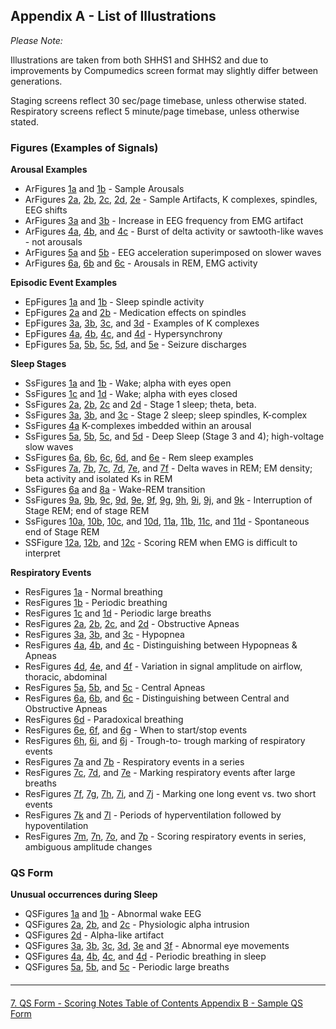 ## Appendix A - List of Illustrations

_Please Note:_

Illustrations are taken from both SHHS1 and SHHS2 and due to improvements by Compumedics screen format may slightly differ between generations.

Staging screens reflect 30 sec/page timebase, unless otherwise stated.
Respiratory screens reflect 5 minute/page timebase, unless otherwise stated.


### Figures (Examples of Signals)

**Arousal Examples**

- ArFigures [1a](:datasets_path:/shhs/images/a/ar1a.jpg?inline=1) and [1b](:datasets_path:/shhs/images/a/ar1b.jpg?inline=1) - Sample Arousals
- ArFigures [2a](:datasets_path:/shhs/images/a/ar2a.jpg?inline=1), [2b](:datasets_path:/shhs/images/a/ar2b.jpg?inline=1), [2c](:datasets_path:/shhs/images/a/ar2c.jpg?inline=1), [2d](:datasets_path:/shhs/images/a/ar2d.jpg?inline=1), [2e](:datasets_path:/shhs/images/a/ar2e.jpg?inline=1) - Sample Artifacts, K complexes, spindles, EEG shifts
- ArFigures [3a](:datasets_path:/shhs/images/a/ar3a.jpg?inline=1) and [3b](:datasets_path:/shhs/images/a/ar3b.jpg?inline=1) - Increase in EEG frequency from EMG artifact
- ArFigures [4a](:datasets_path:/shhs/images/a/ar4a.jpg?inline=1), [4b](:datasets_path:/shhs/images/a/ar4b.jpg?inline=1), and [4c](:datasets_path:/shhs/images/a/ar4c.jpg?inline=1) - Burst of delta activity or sawtooth-like waves - not arousals
- ArFigures [5a](:datasets_path:/shhs/images/a/ar5a.jpg?inline=1) and [5b](:datasets_path:/shhs/images/a/ar5b.jpg?inline=1) - EEG acceleration superimposed on slower waves
- ArFigures [6a](:datasets_path:/shhs/images/a/ar6a.jpg?inline=1), [6b](:datasets_path:/shhs/images/a/ar6b.jpg?inline=1) and [6c](:datasets_path:/shhs/images/a/ar6c.jpg?inline=1) - Arousals in REM, EMG activity


**Episodic Event Examples**

- EpFigures [1a](:datasets_path:/shhs/images/e/ep1a.jpg?inline=1) and [1b](:datasets_path:/shhs/images/e/ep1b.jpg?inline=1) - Sleep spindle activity
- EpFigures [2a](:datasets_path:/shhs/images/e/ep2a.jpg?inline=1) and [2b](:datasets_path:/shhs/images/e/ep2b.jpg?inline=1) - Medication effects on spindles
- EpFigures [3a](:datasets_path:/shhs/images/e/ep3a.jpg?inline=1), [3b](:datasets_path:/shhs/images/e/ep3b.jpg?inline=1), [3c](:datasets_path:/shhs/images/e/ep3c.jpg?inline=1), and [3d](:datasets_path:/shhs/images/e/ep3d.jpg?inline=1) - Examples of K complexes
- EpFigures [4a](:datasets_path:/shhs/images/e/ep4a.jpg?inline=1), [4b](:datasets_path:/shhs/images/e/ep4b.jpg?inline=1), [4c](:datasets_path:/shhs/images/e/ep4c.jpg?inline=1), and [4d](:datasets_path:/shhs/images/e/ep4d.jpg?inline=1) - Hypersynchrony
- EpFigures [5a](:datasets_path:/shhs/images/e/ep5a.jpg?inline=1), [5b](:datasets_path:/shhs/images/e/ep5b.jpg?inline=1), [5c](:datasets_path:/shhs/images/e/ep5c.jpg?inline=1), [5d](:datasets_path:/shhs/images/e/ep5d.jpg?inline=1), and [5e](:datasets_path:/shhs/images/e/ep5e.jpg?inline=1) - Seizure discharges


**Sleep Stages**

- SsFigures [1a](:datasets_path:/shhs/images/s/ss1a.jpg?inline=1) and [1b](:datasets_path:/shhs/images/s/ss1b.jpg?inline=1) - Wake; alpha with eyes open
- SsFigures [1c](:datasets_path:/shhs/images/s/ss1c.jpg?inline=1) and [1d](:datasets_path:/shhs/images/s/ss1d.jpg?inline=1) - Wake; alpha with eyes closed
- SsFigures [2a](:datasets_path:/shhs/images/s/ss2a.jpg?inline=1), [2b](:datasets_path:/shhs/images/s/ss2b.jpg?inline=1), [2c](:datasets_path:/shhs/images/s/ss2c.jpg?inline=1) and [2d](:datasets_path:/shhs/images/s/ss2d.jpg?inline=1) - Stage 1 sleep; theta, beta.
- SsFigures [3a](:datasets_path:/shhs/images/s/ss3a.jpg?inline=1), [3b](:datasets_path:/shhs/images/s/ss3b.jpg?inline=1), and [3c](:datasets_path:/shhs/images/s/ss3c.jpg?inline=1) - Stage 2 sleep; sleep spindles, K-complex
- SsFigures [4a](:datasets_path:/shhs/images/s/ss4a.jpg?inline=1) K-complexes imbedded within an arousal
- SsFigures [5a](:datasets_path:/shhs/images/s/ss5a.jpg?inline=1), [5b](:datasets_path:/shhs/images/s/ss5b.jpg?inline=1), [5c](:datasets_path:/shhs/images/s/ss5c.jpg?inline=1), and [5d](:datasets_path:/shhs/images/s/ss5d.jpg?inline=1) - Deep Sleep (Stage 3 and 4); high-voltage slow waves
- SsFigures [6a](:datasets_path:/shhs/images/s/ss6a.jpg?inline=1), [6b](:datasets_path:/shhs/images/s/ss6b.jpg?inline=1), [6c](:datasets_path:/shhs/images/s/ss6c.jpg?inline=1), [6d](:datasets_path:/shhs/images/s/ss6d.jpg?inline=1), and [6e](:datasets_path:/shhs/images/s/ss6e.jpg?inline=1) - Rem sleep examples
- SsFigures [7a](:datasets_path:/shhs/images/s/ss7a.jpg?inline=1), [7b](:datasets_path:/shhs/images/s/ss7b.jpg?inline=1), [7c](:datasets_path:/shhs/images/s/ss7c.jpg?inline=1), [7d](:datasets_path:/shhs/images/s/ss7d.jpg?inline=1), [7e](:datasets_path:/shhs/images/s/ss7e.jpg?inline=1), and [7f](:datasets_path:/shhs/images/s/ss7f.jpg?inline=1) - Delta waves in REM; EM density;  beta activity and isolated  Ks in REM
- SsFigures [6a](:datasets_path:/shhs/images/s/ss6a.jpg?inline=1) and [8a](:datasets_path:/shhs/images/s/ss8a.jpg?inline=1) - Wake-REM transition
- SsFigures [9a](:datasets_path:/shhs/images/s/ss9a.jpg?inline=1), [9b](:datasets_path:/shhs/images/s/ss9b.jpg?inline=1), [9c](:datasets_path:/shhs/images/s/ss9c.jpg?inline=1), [9d](:datasets_path:/shhs/images/s/ss9d.jpg?inline=1), [9e](:datasets_path:/shhs/images/s/ss9e.jpg?inline=1), [9f](:datasets_path:/shhs/images/s/ss9f.jpg?inline=1), [9g](:datasets_path:/shhs/images/s/ss9g.jpg?inline=1), [9h](:datasets_path:/shhs/images/s/ss9h.jpg?inline=1), [9i](:datasets_path:/shhs/images/s/ss9i.jpg?inline=1), [9j](:datasets_path:/shhs/images/s/ss9j.jpg?inline=1), and [9k](:datasets_path:/shhs/images/s/ss9k.jpg?inline=1) - Interruption of Stage REM; end of stage REM
- SsFigures [10a](:datasets_path:/shhs/images/s/ss10a.jpg?inline=1), [10b](:datasets_path:/shhs/images/s/ss10b.jpg?inline=1), [10c](:datasets_path:/shhs/images/s/ss10c.jpg?inline=1), and [10d](:datasets_path:/shhs/images/s/ss10d.jpg?inline=1), [11a](:datasets_path:/shhs/images/s/ss11a.jpg?inline=1), [11b](:datasets_path:/shhs/images/s/ss11b.jpg?inline=1), [11c](:datasets_path:/shhs/images/s/ss11c.jpg?inline=1), and [11d](:datasets_path:/shhs/images/s/ss11d.jpg?inline=1) - Spontaneous end of Stage REM
- SSFigure [12a](:datasets_path:/shhs/images/s/ss12a.jpg?inline=1), [12b](:datasets_path:/shhs/images/s/ss12b.jpg?inline=1), and [12c](:datasets_path:/shhs/images/s/ss12c.jpg?inline=1) - Scoring REM when EMG is difficult to interpret

**Respiratory Events**

- ResFigures [1a](:datasets_path:/shhs/images/r/re1a.jpg?inline=1) - Normal breathing
- ResFigures [1b](:datasets_path:/shhs/images/r/re1b.jpg?inline=1) - Periodic breathing
- ResFigures [1c](:datasets_path:/shhs/images/r/re1c.jpg?inline=1) and [1d](:datasets_path:/shhs/images/r/re1d.jpg?inline=1) - Periodic large breaths
- ResFigures [2a](:datasets_path:/shhs/images/r/re2a.jpg?inline=1), [2b](:datasets_path:/shhs/images/r/re2b.jpg?inline=1), [2c](:datasets_path:/shhs/images/r/re2c.jpg?inline=1), and [2d](:datasets_path:/shhs/images/r/re2d.jpg?inline=1) - Obstructive Apneas
- ResFigures [3a](:datasets_path:/shhs/images/r/re3a.jpg?inline=1), [3b](:datasets_path:/shhs/images/r/re3b.jpg?inline=1), and [3c](:datasets_path:/shhs/images/r/re3c.jpg?inline=1) - Hypopnea
- ResFigures [4a](:datasets_path:/shhs/images/r/re4a.jpg?inline=1), [4b](:datasets_path:/shhs/images/r/re4b.jpg?inline=1), and [4c](:datasets_path:/shhs/images/r/re4c.jpg?inline=1) - Distinguishing between Hypopneas & Apneas
- ResFigures [4d](:datasets_path:/shhs/images/r/re4d.jpg?inline=1), [4e](:datasets_path:/shhs/images/r/re4e.jpg?inline=1), and [4f](:datasets_path:/shhs/images/r/re4f.jpg?inline=1) - Variation in signal amplitude on airflow, thoracic, abdominal
- ResFigures [5a](:datasets_path:/shhs/images/r/re5a.jpg?inline=1), [5b](:datasets_path:/shhs/images/r/re5b.jpg?inline=1), and [5c](:datasets_path:/shhs/images/r/re5c.jpg?inline=1) - Central Apneas
- ResFigures [6a](:datasets_path:/shhs/images/r/re6a.jpg?inline=1), [6b](:datasets_path:/shhs/images/r/re6b.jpg?inline=1), and [6c](:datasets_path:/shhs/images/r/re6c.jpg?inline=1) - Distinguishing between Central and Obstructive Apneas
- ResFigures [6d](:datasets_path:/shhs/images/r/re6d.jpg?inline=1) -  Paradoxical breathing
- ResFigures [6e](:datasets_path:/shhs/images/r/re6e.jpg?inline=1), [6f](:datasets_path:/shhs/images/r/re6f.jpg?inline=1), and [6g](:datasets_path:/shhs/images/r/re6g.jpg?inline=1) - When to start/stop events
- ResFigures [6h](:datasets_path:/shhs/images/r/re6h.jpg?inline=1), [6i](:datasets_path:/shhs/images/r/re6i.jpg?inline=1), and [6j](:datasets_path:/shhs/images/r/re6j.jpg?inline=1) - Trough-to- trough marking of respiratory events
- ResFigures [7a](:datasets_path:/shhs/images/r/re7a.jpg?inline=1) and [7b](:datasets_path:/shhs/images/r/re7b.jpg?inline=1) - Respiratory events in a series
- ResFigures [7c](:datasets_path:/shhs/images/r/re7c.jpg?inline=1), [7d](:datasets_path:/shhs/images/r/re7d.jpg?inline=1), and [7e](:datasets_path:/shhs/images/r/re7e.jpg?inline=1) - Marking respiratory events after large breaths
- ResFigures [7f](:datasets_path:/shhs/images/r/re7f.jpg?inline=1), [7g](:datasets_path:/shhs/images/r/re7g.jpg?inline=1), [7h](:datasets_path:/shhs/images/r/re7h.jpg?inline=1), [7i](:datasets_path:/shhs/images/r/re7i.jpg?inline=1), and [7j](:datasets_path:/shhs/images/r/re7j.jpg?inline=1) - Marking one long event vs. two short events
- ResFigures [7k](:datasets_path:/shhs/images/r/re7k.jpg?inline=1) and [7l](:datasets_path:/shhs/images/r/re7l.jpg?inline=1) - Periods of hyperventilation followed by hypoventilation
- ResFigures [7m](:datasets_path:/shhs/images/r/re7m.jpg?inline=1), [7n](:datasets_path:/shhs/images/r/re7n.jpg?inline=1), [7o](:datasets_path:/shhs/images/r/re7o.jpg?inline=1), and [7p](:datasets_path:/shhs/images/r/re7p.jpg?inline=1) - Scoring respiratory events in series, ambiguous amplitude changes

### QS Form

**Unusual occurrences during Sleep**

- QSFigures [1a](:datasets_path:/shhs/images/q/qs1a.jpg?inline=1) and [1b](:datasets_path:/shhs/images/q/qs1b.jpg?inline=1) - Abnormal wake EEG
- QSFigures [2a](:datasets_path:/shhs/images/q/qs2a.jpg?inline=1), [2b](:datasets_path:/shhs/images/q/qs2b.jpg?inline=1), and [2c](:datasets_path:/shhs/images/q/qs2c.jpg?inline=1) - Physiologic alpha intrusion
- QSFigures [2d](:datasets_path:/shhs/images/q/qs2d.jpg?inline=1) - Alpha-like artifact
- QSFigures [3a](:datasets_path:/shhs/images/q/qs3a.jpg?inline=1), [3b](:datasets_path:/shhs/images/q/qs3b.jpg?inline=1), [3c](:datasets_path:/shhs/images/q/qs3c.jpg?inline=1), [3d](:datasets_path:/shhs/images/q/qs3d.jpg?inline=1), [3e](:datasets_path:/shhs/images/q/qs3e.jpg?inline=1) and [3f](:datasets_path:/shhs/images/q/qs3f.jpg?inline=1) - Abnormal eye movements
- QSFigures [4a](:datasets_path:/shhs/images/q/qs4a.jpg?inline=1), [4b](:datasets_path:/shhs/images/q/qs4b.jpg?inline=1), [4c](:datasets_path:/shhs/images/q/qs4c.jpg?inline=1), and [4d](:datasets_path:/shhs/images/q/qs4d.jpg?inline=1) - Periodic breathing in sleep
- QSFigures [5a](:datasets_path:/shhs/images/q/qs5a.jpg?inline=1), [5b](:datasets_path:/shhs/images/q/qs5b.jpg?inline=1), and [5c](:datasets_path:/shhs/images/q/qs5c.jpg?inline=1) - Periodic large breaths

<hr class="soften" style="margin-top: 20px;margin-bottom: 20px;"/>

<div class="center">
<div class="btn-group">
  <a href=":pages_path:/mop/6-70-mop-qs-form-scoring-notes.md" class="btn btn-default">
    <span class="glyphicon glyphicon-chevron-left"></span>
    7. QS Form - Scoring Notes
  </a>

  <a href=":pages_path:/mop/6-00-mop-toc.md" class="btn btn-default">
    <span class="glyphicon glyphicon-chevron-up"></span>
    Table of Contents
  </a>

  <a href=":pages_path:/mop/6-AB-mop-sample-qs-form.md" class="btn btn-success">
    Appendix B - Sample QS Form
    <span class="glyphicon glyphicon-chevron-right"></span>
  </a>
</div>
</div>
